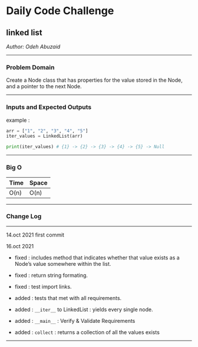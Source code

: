 # Daily Code Challenge 

## linked list
*Author: Odeh Abuzaid*

---

### Problem Domain
Create a Node class that has properties for the value stored in the Node, and a pointer to the next Node.

---

### Inputs and Expected Outputs

example : 
```py
arr = ["1", "2", "3", "4", "5"]
iter_values = LinkedList(arr)

print(iter_values) # {1} -> {2} -> {3} -> {4} -> {5} -> Null
```
---

### Big O

| Time | Space |
| :----------- | :----------- |
| O(n) | O(n) |

---

### Change Log
***
14.oct 2021 first commit

16.oct 2021  

- fixed : includes method that indicates whether that value exists as a Node’s value somewhere within the list.

- fixed : return string formating.
- fixed : test import links.
- added : tests that met with all requirements.
- added : `__iter__`  to LinkedList :   yields every single node.
- added : `__main__` :   Verify & Validate Requirements 
- added : `collect`  :   returns a collection of all the values exists
---

